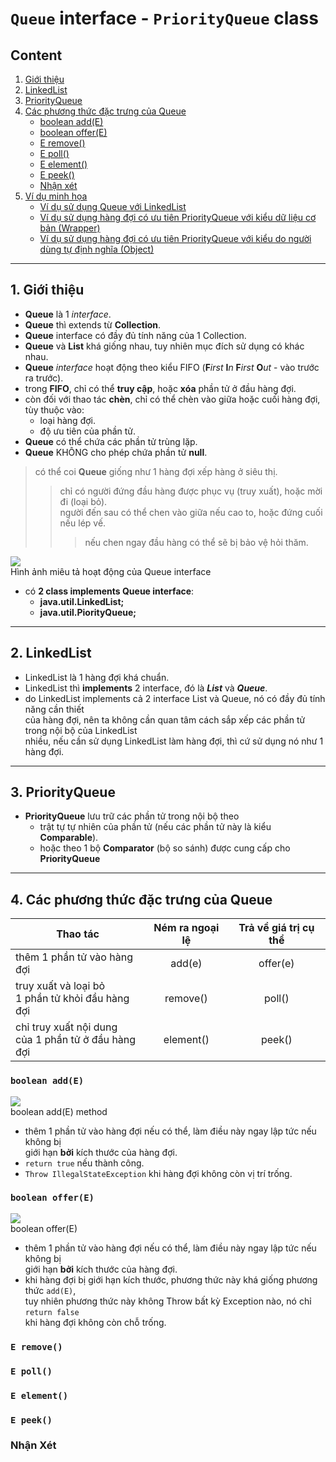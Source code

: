 # `Queue` interface - `PriorityQueue` class
## Content
1. [Giới thiệu](#1)
2. [LinkedList](#2)
3. [PriorityQueue](#3)
4. [Các phương thức đặc trưng của Queue](#4)
   * [boolean add(E)](#4.1)
   * [boolean offer(E)](#4.2)
   * [E remove()](#4.3)
   * [E poll()](#4.4)
   * [E element()](#4.5)
   * [E peek()](#4.6)
   * [Nhận xét](#4.7)
5. [Ví dụ minh họa](#5)
   * [Ví dụ sử dụng Queue với LinkedList](#5.1)
   * [Ví dụ sử dụng hàng đợi có ưu tiên PriorityQueue với kiểu dữ liệu cơ bản (Wrapper)](#5.2)
   * [Ví dụ sử dụng hàng đợi có ưu tiên PriorityQueue với kiểu do người dùng tự định nghĩa (Object)](#5.3)
___
## 1. Giới thiệu <a id="1"></a>
* **Queue** là 1 *interface*.
* **Queue** thì extends từ **Collection**.
* **Queue** interface có đầy đủ tính năng của 1 Collection.
* **Queue** và **List** khá giống nhau, tuy nhiên mục đích sử dụng có khác nhau.
*  **Queue** *interface* hoạt động theo kiểu FIFO (**F**_irst_ **I**_n_ **F**_irst_ **O**_ut_ - vào trước ra trước).
* trong **FIFO**, chỉ có thể **truy cập**, hoặc **xóa** phần tử ở đầu hàng đợi.
* còn đối với thao tác **chèn**, chỉ có thể chèn vào giữa hoặc cuối hàng đợi, tùy thuộc vào:
   * loại hàng đợi.
   * độ ưu tiên của phần tử.
* **Queue** có thể chứa các phần tử trùng lặp.
* **Queue** KHÔNG cho phép chứa phần tử **null**.
>có thể coi **Queue** giống như 1 hàng đợi xếp hàng ở siêu thị.
>>chỉ có người đứng đầu hàng được phục vụ (truy xuất), hoặc mời đi (loại bỏ).<br/>
>>người đến sau có thể chen vào giữa nếu cao to, hoặc đứng cuối nếu lép vế.<br/>
>>>nếu chen ngay đầu hàng có thể sẽ bị bảo vệ hỏi thăm.

![](https://github.com/hienqp/JavaCore/blob/main/_44_Collection_Framework/_12_Queue_interface_and_PriorityQueue_class/Queue_interface.png)<br/>
Hình ảnh miêu tả hoạt động của Queue interface

* có **2 class implements Queue interface**:
   * **java.util.LinkedList;**
   * **java.util.PiorityQueue;**
___
## 2. LinkedList <a id="2"></a>
* LinkedList là 1 hàng đợi khá chuẩn.
* LinkedList thì **implements** 2 interface, đó là **_List_** và **_Queue_**.
* do LinkedList implements cả 2 interface List và Queue, nó có đầy đủ tính năng cần thiết<br/>của hàng đợi, nên ta không cần quan tâm cách sắp xếp các phần tử trong nội bộ của LinkedList<br/>nhiều, nếu cần sử dụng LinkedList làm hàng đợi, thì cứ sử dụng nó như 1 hàng đợi.
___
## 3. PriorityQueue <a id = "3"></a>
* **PriorityQueue** lưu trữ các phần tử trong nội bộ theo 
   * trật tự tự nhiên của phần tử (nếu các phần tử này là kiểu **Comparable**).
   * hoặc theo 1 bộ **Comparator** (bộ so sánh) được cung cấp cho **PriorityQueue**
___
## 4. Các phương thức đặc trưng của Queue <a id="4"></a>
Thao tác|Ném ra ngoại lệ|Trả về giá trị cụ thể
----|:----:|:----:
thêm 1 phần tử vào hàng đợi|add(e)|offer(e)
truy xuất và loại bỏ <br/>1 phần tử khỏi đầu hàng đợi|remove()|poll()
chỉ truy xuất nội dung <br/>của 1 phần tử ở đầu hàng đợi|element()|peek()

### `boolean add(E)` <a id="4.1"></a>

<img src="https://github.com/hienqp/JavaCore/blob/main/_44_Collection_Framework/_12_Queue_interface_and_PriorityQueue_class/methodOfQueue_add(E).png">
<br/>boolean add(E) method

* thêm 1 phần tử vào hàng đợi nếu có thể, làm điều này ngay lập tức nếu không bị <br/>giới hạn **bởi** kích thước của hàng đợi.
* `return true` nếu thành công.
* `Throw IllegalStateException` khi hàng đợi không còn vị trí trống.

### `boolean offer(E)` <a id="4.2"></a>

![](https://github.com/hienqp/JavaCore/blob/main/_44_Collection_Framework/_12_Queue_interface_and_PriorityQueue_class/methodOfQueue_offer(E).png)<br/>
boolean offer(E)

* thêm 1 phần tử vào hàng đợi nếu có thể, làm điều này ngay lập tức nếu không bị <br/>giới hạn **bởi** kích thước của hàng đợi.
* khi hàng đợi bị giới hạn kích thước, phương thức này khá giống phương thức `add(E)`, <br/>tuy nhiên phương thức này không Throw bất kỳ Exception nào, nó chỉ `return false`<br/> khi hàng đợi không còn chỗ trống.

### `E remove()` <a id="4.3"></a>

### `E poll()` <a id="4.4"></a>
### `E element()` <a id="4.5"></a>
### `E peek()` <a id="4.6"></a>
### Nhận Xét <a id="4.7"></a>